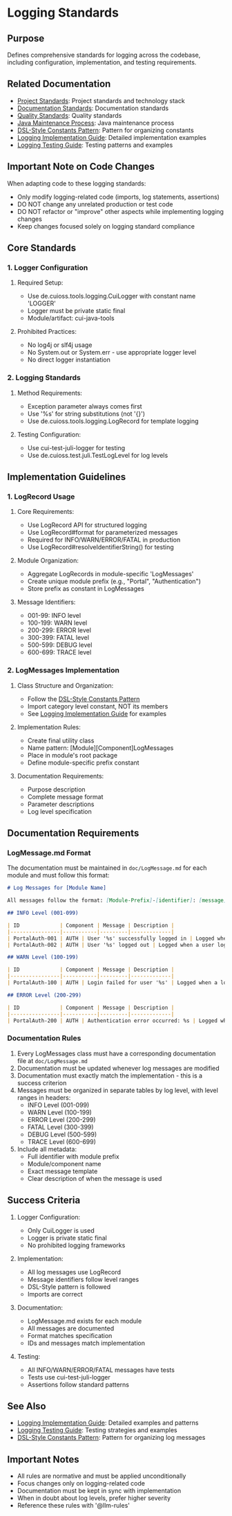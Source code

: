 # Logging Standards

## Purpose
Defines comprehensive standards for logging across the codebase, including configuration, implementation, and testing requirements.

## Related Documentation
- [Project Standards](../project-standards.md): Project standards and technology stack
- [Documentation Standards](../documentation-standards.md): Documentation standards
- [Quality Standards](../quality-standards.md): Quality standards
- [Java Maintenance Process](../../maintenance/java/process.md): Java maintenance process
- [DSL-Style Constants Pattern](../../java/dsl-style-constants.md): Pattern for organizing constants
- [Logging Implementation Guide](../../java/logging-implementation.md): Detailed implementation examples
- [Logging Testing Guide](../../testing/logging-testing.md): Testing patterns and examples

## Important Note on Code Changes
When adapting code to these logging standards:
- Only modify logging-related code (imports, log statements, assertions)
- DO NOT change any unrelated production or test code
- DO NOT refactor or "improve" other aspects while implementing logging changes
- Keep changes focused solely on logging standard compliance

## Core Standards

### 1. Logger Configuration
1. Required Setup:
   - Use de.cuioss.tools.logging.CuiLogger with constant name 'LOGGER'
   - Logger must be private static final
   - Module/artifact: cui-java-tools

2. Prohibited Practices:
   - No log4j or slf4j usage
   - No System.out or System.err - use appropriate logger level
   - No direct logger instantiation

### 2. Logging Standards
1. Method Requirements:
   - Exception parameter always comes first
   - Use '%s' for string substitutions (not '{}')
   - Use de.cuioss.tools.logging.LogRecord for template logging

2. Testing Configuration:
   - Use cui-test-juli-logger for testing
   - Use de.cuioss.test.juli.TestLogLevel for log levels

## Implementation Guidelines

### 1. LogRecord Usage
1. Core Requirements:
   - Use LogRecord API for structured logging
   - Use LogRecord#format for parameterized messages
   - Required for INFO/WARN/ERROR/FATAL in production
   - Use LogRecord#resolveIdentifierString() for testing

2. Module Organization:
   - Aggregate LogRecords in module-specific 'LogMessages'
   - Create unique module prefix (e.g., "Portal", "Authentication")
   - Store prefix as constant in LogMessages

3. Message Identifiers:
   - 001-99: INFO level
   - 100-199: WARN level
   - 200-299: ERROR level
   - 300-399: FATAL level
   - 500-599: DEBUG level
   - 600-699: TRACE level

### 2. LogMessages Implementation
1. Class Structure and Organization:
   - Follow the [DSL-Style Constants Pattern](../../java/dsl-style-constants.md)
   - Import category level constant, NOT its members
   - See [Logging Implementation Guide](../../java/logging-implementation.md) for examples

2. Implementation Rules:
   - Create final utility class
   - Name pattern: [Module][Component]LogMessages
   - Place in module's root package
   - Define module-specific prefix constant

3. Documentation Requirements:
   - Purpose description
   - Complete message format
   - Parameter descriptions
   - Log level specification

## Documentation Requirements

### LogMessage.md Format
The documentation must be maintained in `doc/LogMessage.md` for each module and must follow this format:

```md
# Log Messages for [Module Name]

All messages follow the format: [Module-Prefix]-[identifier]: [message]

## INFO Level (001-099)

| ID             | Component | Message | Description |
|----------------|-----------|---------|-------------|
| PortalAuth-001 | AUTH | User '%s' successfully logged in | Logged when a user successfully authenticates |
| PortalAuth-002 | AUTH | User '%s' logged out | Logged when a user logs out of the system |

## WARN Level (100-199)

| ID             | Component | Message | Description |
|----------------|-----------|---------|-------------|
| PortalAuth-100 | AUTH | Login failed for user '%s' | Logged when a login attempt fails |

## ERROR Level (200-299)

| ID             | Component | Message | Description |
|----------------|-----------|---------|-------------|
| PortalAuth-200 | AUTH | Authentication error occurred: %s | Logged when a system error occurs |
```

### Documentation Rules
1. Every LogMessages class must have a corresponding documentation file at `doc/LogMessage.md`
2. Documentation must be updated whenever log messages are modified
3. Documentation must exactly match the implementation - this is a success criterion
4. Messages must be organized in separate tables by log level, with level ranges in headers:
   - INFO Level (001-099)
   - WARN Level (100-199)
   - ERROR Level (200-299)
   - FATAL Level (300-399)
   - DEBUG Level (500-599)
   - TRACE Level (600-699)
5. Include all metadata:
   - Full identifier with module prefix
   - Module/component name
   - Exact message template
   - Clear description of when the message is used

## Success Criteria
1. Logger Configuration:
   - Only CuiLogger is used
   - Logger is private static final
   - No prohibited logging frameworks

2. Implementation:
   - All log messages use LogRecord
   - Message identifiers follow level ranges
   - DSL-Style pattern is followed
   - Imports are correct

3. Documentation:
   - LogMessage.md exists for each module
   - All messages are documented
   - Format matches specification
   - IDs and messages match implementation

4. Testing:
   - All INFO/WARN/ERROR/FATAL messages have tests
   - Tests use cui-test-juli-logger
   - Assertions follow standard patterns

## See Also
- [Logging Implementation Guide](../../java/logging-implementation.md): Detailed examples and patterns
- [Logging Testing Guide](../../testing/logging-testing.md): Testing strategies and examples
- [DSL-Style Constants Pattern](../../java/dsl-style-constants.md): Pattern for organizing log messages

## Important Notes
- All rules are normative and must be applied unconditionally
- Focus changes only on logging-related code
- Documentation must be kept in sync with implementation
- When in doubt about log levels, prefer higher severity
- Reference these rules with '@llm-rules'
